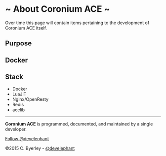 # ~ About Coronium ACE ~

Over time this page will contain items pertaining to the development of Coronium ACE itself.

## Purpose
  
## Docker

## Stack

  * Docker
  * LuaJIT
  * Nginx/OpenResty
  * Redis
  * acelib

---

__Coronium ACE__ is programmed, documented, and maintained by a single developer.

<a href="https://twitter.com/develephant" class="twitter-follow-button" data-show-count="false" data-size="large">Follow @develephant</a>
<script>!function(d,s,id){var js,fjs=d.getElementsByTagName(s)[0],p=/^http:/.test(d.location)?'http':'https';if(!d.getElementById(id)){js=d.createElement(s);js.id=id;js.src=p+'://platform.twitter.com/widgets.js';fjs.parentNode.insertBefore(js,fjs);}}(document, 'script', 'twitter-wjs');</script>

&copy;2015 C. Byerley - [@develephant](https://twitter.com/develephant)
